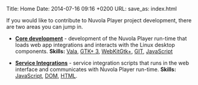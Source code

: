 Title: Home
Date: 2014-07-16 09:16 +0200
URL:
save_as: index.html

If you would like to contribute to Nuvola Player project development, there are two areas you can jump in.

  * [**Core development**](core.html) - development of the Nuvola Player run-time that loads web app integrations and
    interacts with the Linux desktop components. **Skills:**
    [Vala](https://wiki.gnome.org/Projects/Vala),
    [GTK+ 3](http://www.gtk.org/),
    [WebKitGtk+](http://webkitgtk.org/),
    [GIT](http://git-scm.com/),
    [JavaScript](https://developer.mozilla.org/en/docs/Web/JavaScript)
    
  * [**Service Integrations**](apps.html) - service integration scripts that runs in the web interface and
    communicates with Nuvola Player run-time. **Skills:**
    [JavaScript](https://developer.mozilla.org/en/docs/Web/JavaScript),
    [DOM](https://developer.mozilla.org/en-US/docs/Web/API/Document_Object_Model),
    [HTML](https://developer.mozilla.org/en-US/docs/Web/HTML).


